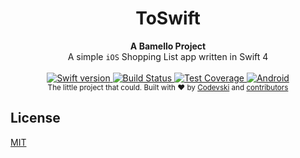 <h1 align="center">ToSwift</h1>

<div align="center">
  <strong>A Bamello Project</strong>
</div>
<div align="center">
  A simple <code>iOS</code> Shopping List app written in Swift 4 
</div>

<br />

<div align="center">
  <!-- NPM version -->
  <a href="https://swift.org/blog/swift-4-0-released/">
    <img src="https://img.shields.io/badge/swift-%5E4.0-blue.svg"
      alt="Swift version" />
  </a>
  <!-- Build Status -->
  <a href="https://gitlab.com/codevski/toswift/pipelines">
    <img src="https://gitlab.com/codevski/toswift/badges/master/build.svg"
      alt="Build Status" />
  </a>
  <!-- Test Coverage -->
  <a href="https://gitlab.com/codevski/toswift/pipelines">
    <img src="https://gitlab.com/codevski/toswift/badges/master/coverage.svg"
      alt="Test Coverage" />
  </a>
  <!-- Standard -->
  <a href="#">
    <img src="https://img.shields.io/badge/android-coming%20soon-red.svg"
      alt="Android" />
  </a>
</div>

<div align="center">
  <sub>The little project that could. Built with ❤︎ by
  <a href="https://twitter.com/codevski">Codevski</a> and
  <a href="#">
    contributors
  </a>
</div>

## License
[MIT](https://gitlab.com/codevski/toswift/blob/master/LICENSE.md)
